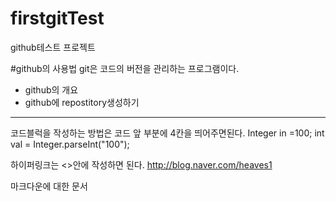 # firstgitTest
github테스트 프로젝트

#github의 사용법
git은 코드의 버전을 관리하는 프로그램이다.
- github의 개요
- github에 repostitory생성하기

---
코드블럭을 작성하는 방법은 코드 앞 부분에 4칸을 띄어주면된다.
    Integer in =100;
    int val = Integer.parseInt("100");

하이퍼링크는 <>안에 작성하면 된다. <http://blog.naver.com/heaves1>

마크다운에 대한 문서
